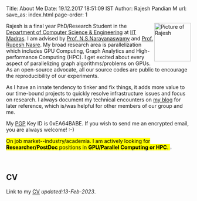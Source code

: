 Title: About Me
Date: 19.12.2017 18:51:09 IST
Author: Rajesh Pandian M
url:
save_as: index.html
page-order: 1

<a href="images/Rajesh.jpg" > <img src="images/Rajz.jpg" alt="Picture of Rajesh" style="float:right;height: 105px;width: 100px;"/> </a>

Rajesh is a final year PhD/Research Student in the [Department of Computer Science & Engineering][1] at [IIT Madras][2].
I am advised by [Prof. N.S.Narayanaswamy][3] and [Prof. Rupesh Nasre][6]. 
My broad research area is parallelization which includes GPU Computing, Graph Analytics and High-performance Computing (HPC).
I get excited about every aspect of parallelizing graph algorithms/problems on GPUs. 
As an open-source advocate, all our source codes are public to encourage the reproducibility of our experiments.


As I have an innate tendency to tinker and fix things, it adds more value to our time-bound projects to quickly resolve infrastructure issues and
focus on research. I always document my technical encounters on [my blog](https://mrprajesh.co.in/blog) for later reference,
which is/was helpful for other members of our group and me.

<!--
Since I work at the intersection of both theory and practice, 

So, I am part of two labs: [Theoretical Computer Science][5] Group/Lab (fondly called as TCS Lab) and [PACE Lab.](https://pace.cse.iitm.ac.in/)

I will always go after the impossible things (for others) and passionate things (for me).
I have completed my bachelor's at [Thiagarajar College of Engineering][7].
I did my masters after a few years of a stint as a software engineer in the industry.
I have a great passion for GNU's Philosophy and Free & Open Source Software. My native is Madurai, Tamil Nadu, India.

 I am a <s>grey-hat hacker </s> ssshh! ;-). I wish to be a grey-hat hacker. 

I love programming, computers and gadgets.
As a hobby, I sneak into websites by exploiting their weak spot and
eavesdrop, then I'll get out without traces.


Tell me something difficult to do with the computer,
I will show you a way to do it smarter and faster.
Yeah! That's what I am in one line. ;-)

-->




My [PGP][4] Key ID is 0xEA64BABE.
If you wish to send me an encrypted email, you are always welcome! :-)

<mark> On job market--industry/academia. I am actively looking for **Researcher/PostDoc** positions in **GPU/Parallel Computing or HPC**. </mark>   <img src="images/new.gif" style="height: 1%;width: 5%;"/>


## CV

Link to my [CV](https://drive.google.com/file/d/19L9AtlVd-0lKtHJiz4Z5nsAKapREoJMw/view?usp=sharing) _updated:13-Feb-2023_.

<!---
## my Github chart


<img src="https://ghchart.rshah.org/mrprajesh" alt="mrprajesh's Github chart" />
-->

[1]: https://www.cse.iitm.ac.in/
[2]: https://www.iitm.ac.in/
[3]: https://www.cse.iitm.ac.in/~swamy/
[4]: https://en.wikipedia.org/wiki/Pretty_Good_Privacy
[5]: https://theory.cse.iitm.ac.in/
[6]: https://www.cse.iitm.ac.in/~rupesh/
[7]: http://www.tce.edu/

